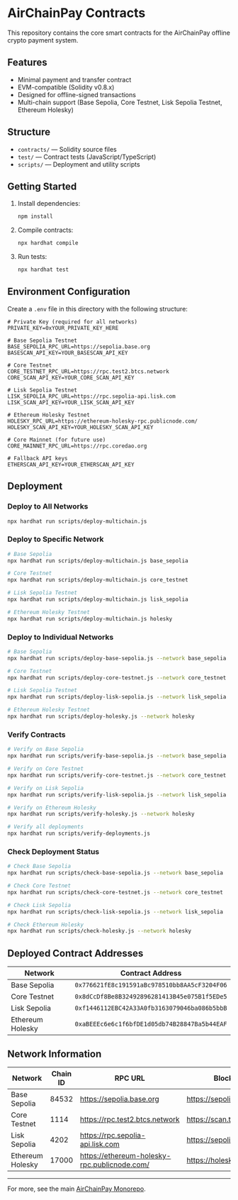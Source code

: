 # AirChainPay Contracts

This repository contains the core smart contracts for the AirChainPay offline crypto payment system.

## Features
- Minimal payment and transfer contract
- EVM-compatible (Solidity v0.8.x)
- Designed for offline-signed transactions
- Multi-chain support (Base Sepolia, Core Testnet, Lisk Sepolia Testnet, Ethereum Holesky)

## Structure
- `contracts/` — Solidity source files
- `test/` — Contract tests (JavaScript/TypeScript)
- `scripts/` — Deployment and utility scripts

## Getting Started
1. Install dependencies:
   ```bash
   npm install
   ```
2. Compile contracts:
   ```bash
   npx hardhat compile
   ```
3. Run tests:
   ```bash
   npx hardhat test
   ```

## Environment Configuration
Create a `.env` file in this directory with the following structure:

```env
# Private Key (required for all networks)
PRIVATE_KEY=0xYOUR_PRIVATE_KEY_HERE

# Base Sepolia Testnet
BASE_SEPOLIA_RPC_URL=https://sepolia.base.org
BASESCAN_API_KEY=YOUR_BASESCAN_API_KEY

# Core Testnet
CORE_TESTNET_RPC_URL=https://rpc.test2.btcs.network
CORE_SCAN_API_KEY=YOUR_CORE_SCAN_API_KEY

# Lisk Sepolia Testnet
LISK_SEPOLIA_RPC_URL=https://rpc.sepolia-api.lisk.com
LISK_SCAN_API_KEY=YOUR_LISK_SCAN_API_KEY

# Ethereum Holesky Testnet
HOLESKY_RPC_URL=https://ethereum-holesky-rpc.publicnode.com/
HOLESKY_SCAN_API_KEY=YOUR_HOLESKY_SCAN_API_KEY

# Core Mainnet (for future use)
CORE_MAINNET_RPC_URL=https://rpc.coredao.org

# Fallback API keys
ETHERSCAN_API_KEY=YOUR_ETHERSCAN_API_KEY
```

## Deployment

### Deploy to All Networks
```bash
npx hardhat run scripts/deploy-multichain.js
```

### Deploy to Specific Network
```bash
# Base Sepolia
npx hardhat run scripts/deploy-multichain.js base_sepolia

# Core Testnet
npx hardhat run scripts/deploy-multichain.js core_testnet

# Lisk Sepolia Testnet
npx hardhat run scripts/deploy-multichain.js lisk_sepolia

# Ethereum Holesky Testnet
npx hardhat run scripts/deploy-multichain.js holesky
```

### Deploy to Individual Networks
```bash
# Base Sepolia
npx hardhat run scripts/deploy-base-sepolia.js --network base_sepolia

# Core Testnet
npx hardhat run scripts/deploy-core-testnet.js --network core_testnet

# Lisk Sepolia Testnet
npx hardhat run scripts/deploy-lisk-sepolia.js --network lisk_sepolia

# Ethereum Holesky Testnet
npx hardhat run scripts/deploy-holesky.js --network holesky
```

### Verify Contracts
```bash
# Verify on Base Sepolia
npx hardhat run scripts/verify-base-sepolia.js --network base_sepolia

# Verify on Core Testnet
npx hardhat run scripts/verify-core-testnet.js --network core_testnet

# Verify on Lisk Sepolia
npx hardhat run scripts/verify-lisk-sepolia.js --network lisk_sepolia

# Verify on Ethereum Holesky
npx hardhat run scripts/verify-holesky.js --network holesky

# Verify all deployments
npx hardhat run scripts/verify-deployments.js
```

### Check Deployment Status
```bash
# Check Base Sepolia
npx hardhat run scripts/check-base-sepolia.js --network base_sepolia

# Check Core Testnet
npx hardhat run scripts/check-core-testnet.js --network core_testnet

# Check Lisk Sepolia
npx hardhat run scripts/check-lisk-sepolia.js --network lisk_sepolia

# Check Ethereum Holesky
npx hardhat run scripts/check-holesky.js --network holesky
```

## Deployed Contract Addresses

| Network | Contract Address |
|---------|------------------|
| Base Sepolia | `0x776621fE8c191591aBc978510bb8AA5cF3204F06` |
| Core Testnet | `0x8dCcDf8Be8B32492896281413B45e075B1f5EDe5` |
| Lisk Sepolia | `0xf1446112EBC42A33A0fb3163079046ba086b5bbB` |
| Ethereum Holesky | `0xaBEEEc6e6c1f6bfDE1d05db74B28847Ba5b44EAF` |

## Network Information

| Network | Chain ID | RPC URL | Block Explorer | Native Currency |
|---------|----------|---------|----------------|-----------------|
| Base Sepolia | 84532 | https://sepolia.base.org | https://sepolia.basescan.org | ETH |
| Core Testnet | 1114 | https://rpc.test2.btcs.network | https://scan.test2.btcs.network | tCORE2 |
| Lisk Sepolia | 4202 | https://rpc.sepolia-api.lisk.com | https://sepolia.lisk.com | ETH |
| Ethereum Holesky | 17000 | https://ethereum-holesky-rpc.publicnode.com/ | https://holesky.etherscan.io | ETH |

---

For more, see the main [AirChainPay Monorepo](../README.md). 